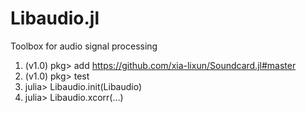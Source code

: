 # Libaudio.jl
Toolbox for audio signal processing

 1) (v1.0) pkg> add https://github.com/xia-lixun/Soundcard.jl#master
 2) (v1.0) pkg> test
 3) julia> Libaudio.init(Libaudio)
 4) julia> Libaudio.xcorr(...)